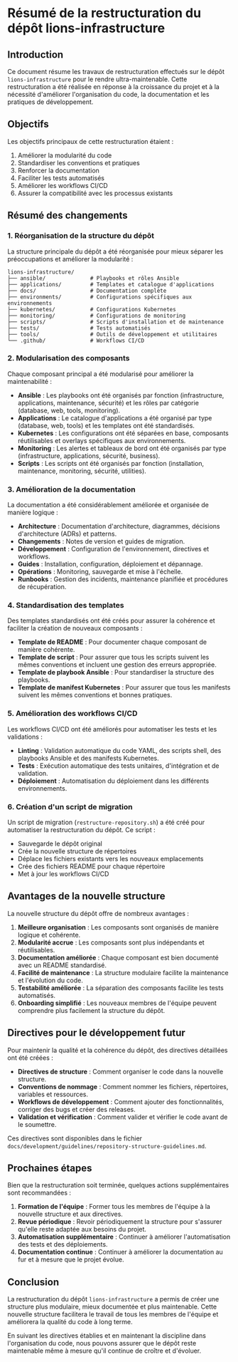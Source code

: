 # Résumé de la restructuration du dépôt lions-infrastructure

## Introduction

Ce document résume les travaux de restructuration effectués sur le dépôt `lions-infrastructure` pour le rendre ultra-maintenable. Cette restructuration a été réalisée en réponse à la croissance du projet et à la nécessité d'améliorer l'organisation du code, la documentation et les pratiques de développement.

## Objectifs

Les objectifs principaux de cette restructuration étaient :

1. Améliorer la modularité du code
2. Standardiser les conventions et pratiques
3. Renforcer la documentation
4. Faciliter les tests automatisés
5. Améliorer les workflows CI/CD
6. Assurer la compatibilité avec les processus existants

## Résumé des changements

### 1. Réorganisation de la structure du dépôt

La structure principale du dépôt a été réorganisée pour mieux séparer les préoccupations et améliorer la modularité :

```
lions-infrastructure/
├── ansible/              # Playbooks et rôles Ansible
├── applications/         # Templates et catalogue d'applications
├── docs/                 # Documentation complète
├── environments/         # Configurations spécifiques aux environnements
├── kubernetes/           # Configurations Kubernetes
├── monitoring/           # Configurations de monitoring
├── scripts/              # Scripts d'installation et de maintenance
├── tests/                # Tests automatisés
├── tools/                # Outils de développement et utilitaires
└── .github/              # Workflows CI/CD
```

### 2. Modularisation des composants

Chaque composant principal a été modularisé pour améliorer la maintenabilité :

- **Ansible** : Les playbooks ont été organisés par fonction (infrastructure, applications, maintenance, sécurité) et les rôles par catégorie (database, web, tools, monitoring).
- **Applications** : Le catalogue d'applications a été organisé par type (database, web, tools) et les templates ont été standardisés.
- **Kubernetes** : Les configurations ont été séparées en base, composants réutilisables et overlays spécifiques aux environnements.
- **Monitoring** : Les alertes et tableaux de bord ont été organisés par type (infrastructure, applications, sécurité, business).
- **Scripts** : Les scripts ont été organisés par fonction (installation, maintenance, monitoring, sécurité, utilities).

### 3. Amélioration de la documentation

La documentation a été considérablement améliorée et organisée de manière logique :

- **Architecture** : Documentation d'architecture, diagrammes, décisions d'architecture (ADRs) et patterns.
- **Changements** : Notes de version et guides de migration.
- **Développement** : Configuration de l'environnement, directives et workflows.
- **Guides** : Installation, configuration, déploiement et dépannage.
- **Opérations** : Monitoring, sauvegarde et mise à l'échelle.
- **Runbooks** : Gestion des incidents, maintenance planifiée et procédures de récupération.

### 4. Standardisation des templates

Des templates standardisés ont été créés pour assurer la cohérence et faciliter la création de nouveaux composants :

- **Template de README** : Pour documenter chaque composant de manière cohérente.
- **Template de script** : Pour assurer que tous les scripts suivent les mêmes conventions et incluent une gestion des erreurs appropriée.
- **Template de playbook Ansible** : Pour standardiser la structure des playbooks.
- **Template de manifest Kubernetes** : Pour assurer que tous les manifests suivent les mêmes conventions et bonnes pratiques.

### 5. Amélioration des workflows CI/CD

Les workflows CI/CD ont été améliorés pour automatiser les tests et les validations :

- **Linting** : Validation automatique du code YAML, des scripts shell, des playbooks Ansible et des manifests Kubernetes.
- **Tests** : Exécution automatique des tests unitaires, d'intégration et de validation.
- **Déploiement** : Automatisation du déploiement dans les différents environnements.

### 6. Création d'un script de migration

Un script de migration (`restructure-repository.sh`) a été créé pour automatiser la restructuration du dépôt. Ce script :

- Sauvegarde le dépôt original
- Crée la nouvelle structure de répertoires
- Déplace les fichiers existants vers les nouveaux emplacements
- Crée des fichiers README pour chaque répertoire
- Met à jour les workflows CI/CD

## Avantages de la nouvelle structure

La nouvelle structure du dépôt offre de nombreux avantages :

1. **Meilleure organisation** : Les composants sont organisés de manière logique et cohérente.
2. **Modularité accrue** : Les composants sont plus indépendants et réutilisables.
3. **Documentation améliorée** : Chaque composant est bien documenté avec un README standardisé.
4. **Facilité de maintenance** : La structure modulaire facilite la maintenance et l'évolution du code.
5. **Testabilité améliorée** : La séparation des composants facilite les tests automatisés.
6. **Onboarding simplifié** : Les nouveaux membres de l'équipe peuvent comprendre plus facilement la structure du dépôt.

## Directives pour le développement futur

Pour maintenir la qualité et la cohérence du dépôt, des directives détaillées ont été créées :

- **Directives de structure** : Comment organiser le code dans la nouvelle structure.
- **Conventions de nommage** : Comment nommer les fichiers, répertoires, variables et ressources.
- **Workflows de développement** : Comment ajouter des fonctionnalités, corriger des bugs et créer des releases.
- **Validation et vérification** : Comment valider et vérifier le code avant de le soumettre.

Ces directives sont disponibles dans le fichier `docs/development/guidelines/repository-structure-guidelines.md`.

## Prochaines étapes

Bien que la restructuration soit terminée, quelques actions supplémentaires sont recommandées :

1. **Formation de l'équipe** : Former tous les membres de l'équipe à la nouvelle structure et aux directives.
2. **Revue périodique** : Revoir périodiquement la structure pour s'assurer qu'elle reste adaptée aux besoins du projet.
3. **Automatisation supplémentaire** : Continuer à améliorer l'automatisation des tests et des déploiements.
4. **Documentation continue** : Continuer à améliorer la documentation au fur et à mesure que le projet évolue.

## Conclusion

La restructuration du dépôt `lions-infrastructure` a permis de créer une structure plus modulaire, mieux documentée et plus maintenable. Cette nouvelle structure facilitera le travail de tous les membres de l'équipe et améliorera la qualité du code à long terme.

En suivant les directives établies et en maintenant la discipline dans l'organisation du code, nous pouvons assurer que le dépôt reste maintenable même à mesure qu'il continue de croître et d'évoluer.